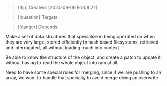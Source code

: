 
>[!tip] Created: [2024-08-09 Fri 08:27]

>[!question] Targets: 

>[!danger] Depends: 

Make a set of data structures that specialize in being operated on when they are very large, stored efficiently in hash based filesystems, retrieved and interrogated, all without loading much into context.

Be able to know the structure of the object, and create a patch to update it, without having to read the whole object into ram at all.

Need to have some special rules for merging, since if we are pushing to an array, we want to handle that specially to avoid merge doing an overwrite